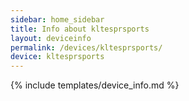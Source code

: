 ```yaml
---
sidebar: home_sidebar
title: Info about kltesprsports
layout: deviceinfo
permalink: /devices/kltesprsports/
device: kltesprsports
---
```

{% include templates/device_info.md %}
